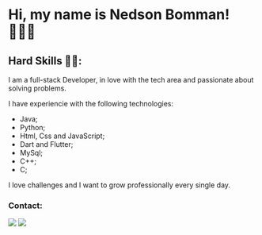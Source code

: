 # Hi, my name is Nedson Bomman! 👨🏻‍💻

##  Hard Skills 👨‍🎓:
I am a full-stack Developer, in love with the tech area and passionate about solving problems.

I have experiencie with the following technologies:

- Java;
- Python;
- Html, Css and JavaScript;
- Dart and Flutter;
- MySql;
- C++;
- C;
  
I love challenges and I want to grow professionally every single day.

### Contact:
<div> 
  <a href = "mailto:nedson.junior91@gmail.com"><img src="https://img.shields.io/badge/-Gmail-%23333?style=for-the-badge&logo=gmail&logoColor=white" target="_blank"></a>
  <a href="https://www.linkedin.com/in/nedson-nogueira-271088286/" target="_blank"><img src="https://img.shields.io/badge/-LinkedIn-%230077B5?style=for-the-badge&logo=linkedin&logoColor=white" target="_blank"></a> 
 </div>
 <br> <br>
<div>

                                                                 
